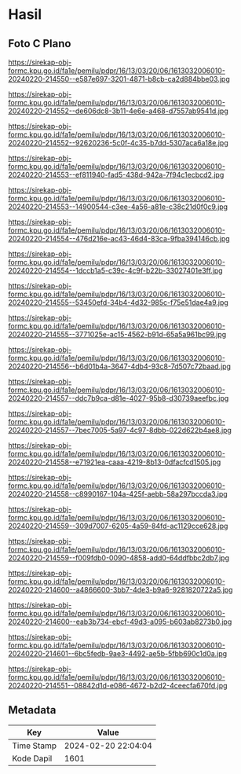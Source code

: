 # Hasil

## Foto C Plano

https://sirekap-obj-formc.kpu.go.id/fa1e/pemilu/pdpr/16/13/03/20/06/1613032006010-20240220-214550--e587e697-3201-4871-b8cb-ca2d884bbe03.jpg

https://sirekap-obj-formc.kpu.go.id/fa1e/pemilu/pdpr/16/13/03/20/06/1613032006010-20240220-214552--de606dc8-3b11-4e6e-a468-d7557ab9541d.jpg

https://sirekap-obj-formc.kpu.go.id/fa1e/pemilu/pdpr/16/13/03/20/06/1613032006010-20240220-214552--92620236-5c0f-4c35-b7dd-5307aca6a18e.jpg

https://sirekap-obj-formc.kpu.go.id/fa1e/pemilu/pdpr/16/13/03/20/06/1613032006010-20240220-214553--ef811940-fad5-438d-942a-7f94c1ecbcd2.jpg

https://sirekap-obj-formc.kpu.go.id/fa1e/pemilu/pdpr/16/13/03/20/06/1613032006010-20240220-214553--14900544-c3ee-4a56-a81e-c38c21d0f0c9.jpg

https://sirekap-obj-formc.kpu.go.id/fa1e/pemilu/pdpr/16/13/03/20/06/1613032006010-20240220-214554--476d216e-ac43-46d4-83ca-9fba394146cb.jpg

https://sirekap-obj-formc.kpu.go.id/fa1e/pemilu/pdpr/16/13/03/20/06/1613032006010-20240220-214554--1dccb1a5-c39c-4c9f-b22b-33027401e3ff.jpg

https://sirekap-obj-formc.kpu.go.id/fa1e/pemilu/pdpr/16/13/03/20/06/1613032006010-20240220-214555--53450efd-34b4-4d32-985c-f75e51dae4a9.jpg

https://sirekap-obj-formc.kpu.go.id/fa1e/pemilu/pdpr/16/13/03/20/06/1613032006010-20240220-214555--3771025e-ac15-4562-b91d-65a5a961bc99.jpg

https://sirekap-obj-formc.kpu.go.id/fa1e/pemilu/pdpr/16/13/03/20/06/1613032006010-20240220-214556--b6d01b4a-3647-4db4-93c8-7d507c72baad.jpg

https://sirekap-obj-formc.kpu.go.id/fa1e/pemilu/pdpr/16/13/03/20/06/1613032006010-20240220-214557--ddc7b9ca-d81e-4027-95b8-d30739aeefbc.jpg

https://sirekap-obj-formc.kpu.go.id/fa1e/pemilu/pdpr/16/13/03/20/06/1613032006010-20240220-214557--7bec7005-5a97-4c97-8dbb-022d622b4ae8.jpg

https://sirekap-obj-formc.kpu.go.id/fa1e/pemilu/pdpr/16/13/03/20/06/1613032006010-20240220-214558--e71921ea-caaa-4219-8b13-0dfacfcd1505.jpg

https://sirekap-obj-formc.kpu.go.id/fa1e/pemilu/pdpr/16/13/03/20/06/1613032006010-20240220-214558--c8990167-104a-425f-aebb-58a297bccda3.jpg

https://sirekap-obj-formc.kpu.go.id/fa1e/pemilu/pdpr/16/13/03/20/06/1613032006010-20240220-214559--309d7007-6205-4a59-84fd-ac1129cce628.jpg

https://sirekap-obj-formc.kpu.go.id/fa1e/pemilu/pdpr/16/13/03/20/06/1613032006010-20240220-214559--f009fdb0-0090-4858-add0-64ddfbbc2db7.jpg

https://sirekap-obj-formc.kpu.go.id/fa1e/pemilu/pdpr/16/13/03/20/06/1613032006010-20240220-214600--a4866600-3bb7-4de3-b9a6-9281820722a5.jpg

https://sirekap-obj-formc.kpu.go.id/fa1e/pemilu/pdpr/16/13/03/20/06/1613032006010-20240220-214600--eab3b734-ebcf-49d3-a095-b603ab8273b0.jpg

https://sirekap-obj-formc.kpu.go.id/fa1e/pemilu/pdpr/16/13/03/20/06/1613032006010-20240220-214601--6bc5fedb-9ae3-4492-ae5b-5fbb690c1d0a.jpg

https://sirekap-obj-formc.kpu.go.id/fa1e/pemilu/pdpr/16/13/03/20/06/1613032006010-20240220-214551--08842d1d-e086-4672-b2d2-4ceecfa670fd.jpg


## Metadata

| Key        | Value               |
| ---------- | ------------------- |
| Time Stamp | 2024-02-20 22:04:04 |
| Kode Dapil | 1601                |



